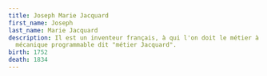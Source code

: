 ```yaml
---
title: Joseph Marie Jacquard
first_name: Joseph
last_name: Marie Jacquard
description: Il est un inventeur français, à qui l'on doit le métier à tisser
  mécanique programmable dit "métier Jacquard".
birth: 1752
death: 1834
---
```

